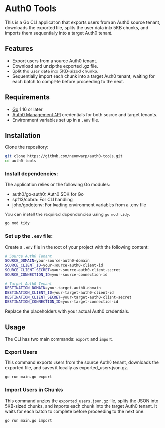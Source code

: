 # Auth0 Tools

This is a Go CLI application that exports users from an Auth0 source tenant, downloads the exported file, splits the user data into 5KB chunks, and imports them sequentially into a target Auth0 tenant.

## Features

- Export users from a source Auth0 tenant.
- Download and unzip the exported .gz file.
- Split the user data into 5KB-sized chunks.
- Sequentially import each chunk into a target Auth0 tenant, waiting for each batch to complete before proceeding to the next.

## Requirements

- [Go](https://go.dev/) 1.16 or later
- [Auth0 Management API](https://auth0.com/docs/api/management/v2) credentials for both source and target tenants.
- Environment variables set up in a `.env` file.

## Installation

Clone the repository:

```bash
git clone https://github.com/neonwarp/auth0-tools.git
cd auth0-tools
```

### Install dependencies:

The application relies on the following Go modules:

- auth0/go-auth0: Auth0 SDK for Go
- spf13/cobra: For CLI handling
- joho/godotenv: For loading environment variables from a .env file

You can install the required dependencies using `go mod tidy`:

```bash
go mod tidy
```

### Set up the `.env` file:

Create a `.env` file in the root of your project with the following content:

```bash
# Source Auth0 Tenant
SOURCE_DOMAIN=your-source-auth0-domain
SOURCE_CLIENT_ID=your-source-auth0-client-id
SOURCE_CLIENT_SECRET=your-source-auth0-client-secret
SOURCE_CONNECTION_ID=your-source-connection-id

# Target Auth0 Tenant
DESTINATION_DOMAIN=your-target-auth0-domain
DESTINATION_CLIENT_ID=your-target-auth0-client-id
DESTINATION_CLIENT_SECRET=your-target-auth0-client-secret
DESTINATION_CONNECTION_ID=your-target-connection-id
```

Replace the placeholders with your actual Auth0 credentials.

## Usage

The CLI has two main commands: `export` and `import`.

### Export Users

This command exports users from the source Auth0 tenant, downloads the exported file, and saves it locally as exported_users.json.gz.

```bash
go run main.go export
```

### Import Users in Chunks

This command unzips the `exported_users.json.gz` file, splits the JSON into 5KB-sized chunks, and imports each chunk into the target Auth0 tenant. It waits for each batch to complete before proceeding to the next one.

```bash
go run main.go import
```